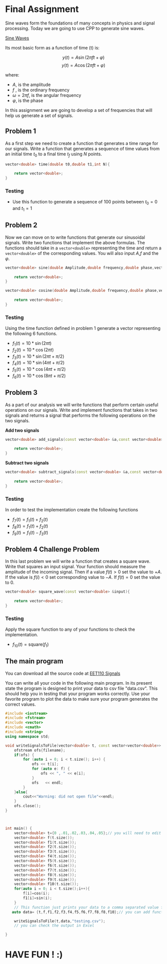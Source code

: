 # Final Assignment

Sine waves form the foundations of many concepts in physics and signal processing.
Today we are going to use CPP to generate sine waves.

[Sine Waves](https://en.wikipedia.org/wiki/Sine_wave)

Its most basic form as a function of time (t) is:

$$y(t)=A\sin(2\pi ft+\varphi)$$
$$y(t)=A\cos(2\pi ft+\varphi)$$

where:

- $A$, is the amplitude
- $f$ , is the ordinary frequency
- $\omega=2\pi f$, is the angular frequency
- $\varphi$, is the phase

In this assignment we are going to develop a set of frequencies that will help us generate a
set of signals.

## Problem 1

As a first step we need to create a function that generates a time range for our signals.
Write a function that generates a sequence of time values from an initial time $t_0$ to a
final time $t_f$ using $N$ points.

```cpp
vector<double> time(double t0,double t1,int N){
	
	return vector<double>;
}
```

### Testing

- Use this function to generate a sequence of 100 points between $t_0=0$ and $t_1=1$

## Problem 2

Now we can move on to write functions that generate our sinusoidal signals.  Write two functions
that implement the above formulas. The functions should take in a `vector<double>` representing the time and return a `vector<double>` of the corresponding values.  You will also input $A$,$f$ and the $\varphi$.


```cpp
vector<double> sine(double Amplitude,double frequency,double phase,vector<double> time){
	
	return vector<double>;
}
```

```cpp
vector<double> cosine(double Amplitude,double frequency,double phase,vector<double> time){
	
	return vector<double>;
}
```


### Testing

Using the time function defined in problem 1 generate a vector representing the following 6 functions.

- $f_1(t)=10*\sin(2\pi t)$
- $f_2(t)=10*\cos(2\pi t)$
- $f_3(t)=10*\sin(2\pi t+\pi/2)$
- $f_4(t)=10*\sin(4\pi t+\pi/2)$
- $f_5(t)=10*\cos(4\pi t+\pi/2)$
- $f_6(t)=10*\cos(8\pi t+\pi/2)$


## Problem 3

As a part of our analysis we will write functions that perform certain useful operations on our signals.
Write and implement functions that takes in two signals and returns a signal that performs
the following operations on the two signals.

**Add two signals**
```cpp
vector<double> add_signals(const vector<double> &a,const vector<double> &b){
	
	return vector<double>;
}
```

**Subtract two signals**

```cpp
vector<double> subtract_signals(const vector<double> &a,const vector<double> &b){
	
	return vector<double>;
}
```

### Testing

In order to test the implementation create the following functions

- $f_7(t)=f_1(t)+f_2(t)$
- $f_8(t)=f_1(t)+f_2(t)$
- $f_9(t)=f_1(t)-f_3(t)$


## Problem 4 Challenge Problem

In this last problem we will write a function that creates a square wave.  Write that squares an
input signal.  Your function should measure the amplitude of the incoming signal.  Then if a value $f(t)>0$ set the value to $+A$.  If the value is $f(i)<0$ set corresponding value to $-A$. If $f(t)=0$ set the value to $0$.

```cpp
vector<double> square_wave(const vector<double> &input){
	
	return vector<double>;
}
```

### Testing

Apply the square function to any of your functions to check the implementation.

- $f_{10}(t)=\text{square}(f_1)$


## The main program

You can download all the source code at [EET110 Signals](https://github.com/ahurta92/EET110-Signals/.)

You can write all your code in the following main program.  In its present state the program 
is designed to print your data to csv file "data.csv". This should help you in testing that your program works correctly.  Use your favorite program to plot the data to make sure your program generates the correct values.

```cpp
#include <iostream>
#include <fstream>
#include <vector>
#include <cmath>
#include <string>
using namespace std;

void writeSignalsToFile(vector<double> t, const vector<vector<double>> & f,const string & filename){
    ofstream ofs{filename};
    if(ofs) {
        for (auto i = 0; i < t.size(); i++) {
            ofs << t[i];
            for (auto e: f) {
                ofs << ", " << e[i];
            }
            ofs   << endl;
        }
    }else{
        cout<<"Warning: did not open file"<<endl;
    }
    ofs.close();
}



int main() {
    vector<double> t={0 ,.01,.02,.03,.04,.05};// you will need to edit all of these to use your functions
    vector<double> f(t.size());
    vector<double> f1(t.size());
    vector<double> f2(t.size());
    vector<double> f3(t.size());
    vector<double> f4(t.size());
    vector<double> f5(t.size());
    vector<double> f6(t.size());
    vector<double> f7(t.size());
    vector<double> f8(t.size());
    vector<double> f9(t.size());
    vector<double> f10(t.size());
    for(auto i = 0; i < t.size();i++){
        f[i]=cos(i);
        f1[i]=sin(i);
    }
    // This function just prints your data to a comma separated value file
   auto data= {t,f,f1,f2,f3,f4,f5,f6,f7,f8,f8,f10};// you can add functions here

    writeSignalsToFile(t,data,"testing.csv");
    // you can check the output in Excel

}
```

# HAVE FUN ! :)
